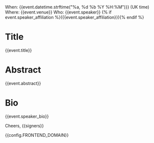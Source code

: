 When:   {{event.datetime.strftime("%a, %d %b %Y %H:%M")}} (UK time)
Where:  {{event.venue}}
Who:    {{event.speaker}} {% if event.speaker_affiliation %}({{event.speaker_affiliation}}){% endif %}

# Title #

{{event.title}}

# Abstract #

{{event.abstract}}

# Bio #

{{event.speaker_bio}}

Cheers,
{{signers}}

{{config.FRONTEND_DOMAIN}}


